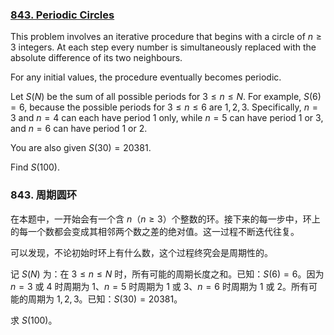 ### [843. Periodic Circles](https://projecteuler.net/problem=843)

This problem involves an iterative procedure that begins with a circle of $n\ge 3$ integers. At each step every number is simultaneously replaced with the absolute difference of its two neighbours.

For any initial values, the procedure eventually becomes periodic.

Let $S(N)$ be the sum of all possible periods for $3\le n \leq N$. For example, $S(6) = 6$, because the possible periods for $3\le n \leq 6$ are $1, 2, 3$. Specifically, $n=3$ and $n=4$ can each have period $1$ only, while $n=5$ can have period $1$ or $3$, and $n=6$ can have period $1$ or $2$.

You are also given $S(30) = 20381$.

Find $S(100)$.

### 843. 周期圆环

在本题中，一开始会有一个含 $n$（$n \geq 3$）个整数的环。接下来的每一步中，环上的每一个数都会变成其相邻两个数之差的绝对值。这一过程不断迭代往复。

可以发现，不论初始时环上有什么数，这个过程终究会是周期性的。

记 $S(N)$ 为：在 $3 \leq n \leq N$ 时，所有可能的周期长度之和。已知：$S(6) = 6$。因为 $n = 3$ 或 $4$ 时周期为 $1$、$n = 5$ 时周期为 $1$ 或 $3$、$n = 6$ 时周期为 $1$ 或 $2$。所有可能的周期为 $1, 2, 3$。已知：$S(30) = 20381$。

求 $S(100)$。